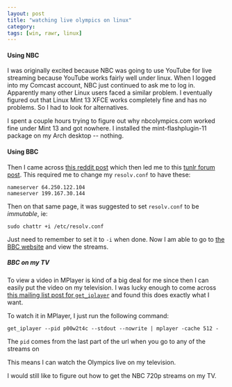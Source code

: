 ```yaml
---
layout: post
title: "watching live olympics on linux"
category: 
tags: [win, rawr, linux]
---
```


#### Using NBC ####
I was originally excited because NBC was going to use YouTube for live
streaming because YouTube works fairly well under linux. When I logged
into my Comcast account, NBC just continued to ask me to log in.
Apparently many other Linux users faced a similar problem. I eventually
figured out that Linux Mint 13 XFCE works completely fine and has no
problems. So I had to look for alternatives.

I spent a couple hours trying to figure out why nbcolympics.com worked
fine under Mint 13 and got nowhere. I installed the mint-flashplugin-11
package on my Arch desktop -- nothing.

#### Using BBC ####
Then I came across [this reddit
post](http://www.reddit.com/r/olympics/comments/xaj75/wanna_watch_the_bbc_live_stream/)
which then led me to this [tunlr forum
post](http://tunlr.net/forums/topic/getting-started-for-linuxunixbsd/).
This required me to change my `resolv.conf` to have these:

    nameserver 64.250.122.104
    nameserver 199.167.30.144

Then on that same page, it was suggested to set `resolv.conf` to be
*immutable*, ie:

    sudo chattr +i /etc/resolv.conf

Just need to remember to set it to `-i` when done. Now I am able to go
to [the BBC
website](http://www.bbc.co.uk/sport/olympics/2012/live-video) and view
the streams. 

##### BBC on my TV #####

To view a video in MPlayer is kind of a big deal for me since then I can
easily put the video on my television. I was lucky enough to come across
[this mailing list post for `get_iplayer`](http://www.mail-archive.com/get_iplayer@lists.infradead.org/msg03103.html)
and found this does exactly what I want.

To watch it in MPlayer, I just run the following command:

    get_iplayer --pid p00w2t4c --stdout --nowrite | mplayer -cache 512 -

The `pid` comes from the last part of the url when you go to any of the
streams on 

This means I can watch the Olympics live on my television.

I would still like to figure out how to get the NBC 720p streams on my
TV.
